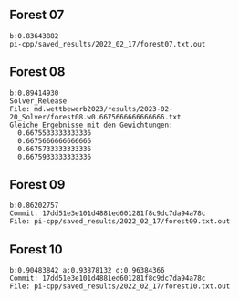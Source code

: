 ## Forest 07
    b:0.83643882
    pi-cpp/saved_results/2022_02_17/forest07.txt.out

## Forest 08
    b:0.89414930
    Solver_Release
    File: md.wettbewerb2023/results/2023-02-20_Solver/forest08.w0.6675666666666666.txt
    Gleiche Ergebnisse mit den Gewichtungen:
      0.6675533333333336
      0.6675666666666666
      0.6675733333333336
      0.6675933333333336

## Forest 09 
    b:0.86202757
    Commit: 17dd51e3e101d4881ed601281f8c9dc7da94a78c
    File: pi-cpp/saved_results/2022_02_17/forest09.txt.out

## Forest 10
    b:0.90483842 a:0.93878132 d:0.96384366
    Commit: 17dd51e3e101d4881ed601281f8c9dc7da94a78c
    File: pi-cpp/saved_results/2022_02_17/forest10.txt.out
